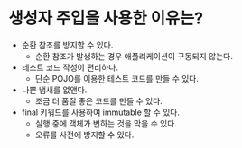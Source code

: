 # 생성자 주입을 사용한 이유는?     

* 순환 참조를 방지할 수 있다.
    * 순환 참조가 발생하는 경우 애플리케이션이 구동되지 않는다.
* 테스트 코드 작성이 편리하다.
    * 단순 POJO를 이용한 테스트 코드를 만들 수 있다.
* 나쁜 냄새를 없앤다.
    * 조금 더 품질 좋은 코드를 만들 수 있다.
* final 키워드를 사용하여 immutable 할 수 있다.
    * 실행 중에 객체가 변하는 것을 막을 수 있다.
    * 오류를 사전에 방지할 수 있다.
